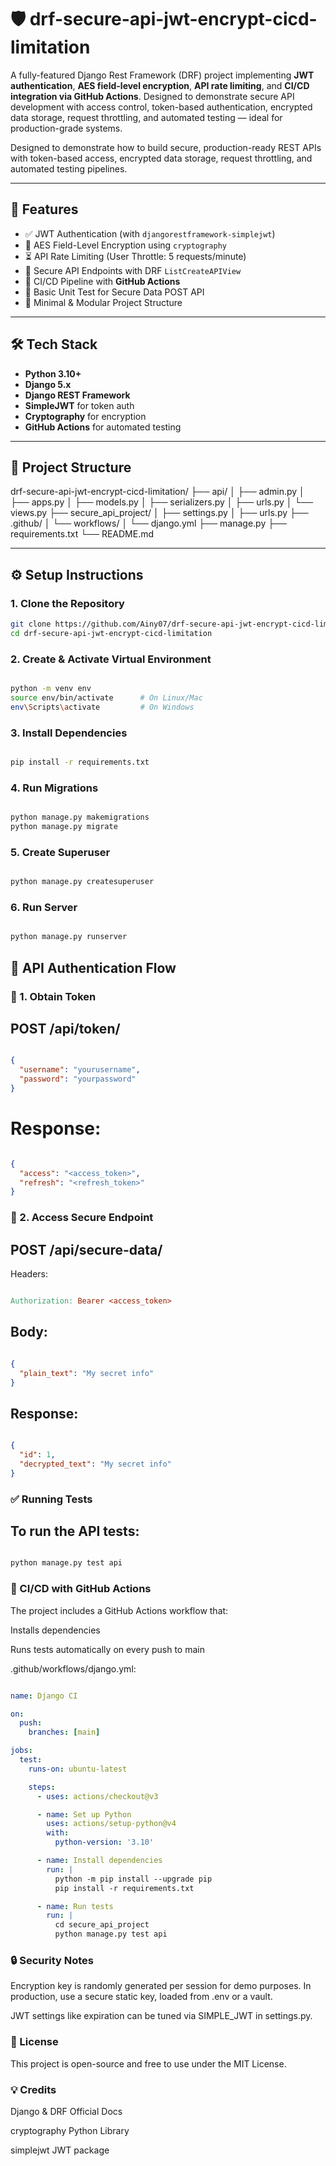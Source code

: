 # 🛡️ drf-secure-api-jwt-encrypt-cicd-limitation

A fully-featured Django Rest Framework (DRF) project implementing **JWT authentication**, **AES field-level encryption**, **API rate limiting**, and **CI/CD integration via GitHub Actions**. Designed to demonstrate secure API development with access control, token-based authentication, encrypted data storage, request throttling, and automated testing — ideal for production-grade systems.


Designed to demonstrate how to build secure, production-ready REST APIs with token-based access, encrypted data storage, request throttling, and automated testing pipelines.

---

## 📌 Features

- ✅ JWT Authentication (with `djangorestframework-simplejwt`)
- 🔐 AES Field-Level Encryption using `cryptography`
- ⏳ API Rate Limiting (User Throttle: 5 requests/minute)
- 📮 Secure API Endpoints with DRF `ListCreateAPIView`
- 🔄 CI/CD Pipeline with **GitHub Actions**
- 🧪 Basic Unit Test for Secure Data POST API
- 🧱 Minimal & Modular Project Structure

---

## 🛠️ Tech Stack

- **Python 3.10+**
- **Django 5.x**
- **Django REST Framework**
- **SimpleJWT** for token auth
- **Cryptography** for encryption
- **GitHub Actions** for automated testing

---

## 📁 Project Structure

drf-secure-api-jwt-encrypt-cicd-limitation/
├── api/
│ ├── admin.py
│ ├── apps.py
│ ├── models.py
│ ├── serializers.py
│ ├── urls.py
│ └── views.py
├── secure_api_project/
│ ├── settings.py
│ ├── urls.py
├── .github/
│ └── workflows/
│ └── django.yml
├── manage.py
├── requirements.txt
└── README.md



---

## ⚙️ Setup Instructions

### 1. Clone the Repository

```bash
git clone https://github.com/Ainy07/drf-secure-api-jwt-encrypt-cicd-limitation.git
cd drf-secure-api-jwt-encrypt-cicd-limitation
```

### 2. Create & Activate Virtual Environment
```bash

python -m venv env
source env/bin/activate      # On Linux/Mac
env\Scripts\activate         # On Windows
```


### 3. Install Dependencies
```bash

pip install -r requirements.txt
```

### 4. Run Migrations
```bash

python manage.py makemigrations
python manage.py migrate
```


### 5. Create Superuser
```bash

python manage.py createsuperuser
```


### 6. Run Server
```bash

python manage.py runserver
``` 


## 🔐 API Authentication Flow
### 🔸 1. Obtain Token
## POST /api/token/

```json

{
  "username": "yourusername",
  "password": "yourpassword"
}
```

# Response:

```json

{
  "access": "<access_token>",
  "refresh": "<refresh_token>"
}

```

### 🔸 2. Access Secure Endpoint
## POST /api/secure-data/

Headers:

```makefile

Authorization: Bearer <access_token>

```

## Body:

```json

{
  "plain_text": "My secret info"
}
```

## Response:

```json

{
  "id": 1,
  "decrypted_text": "My secret info"
}
```

### ✅ Running Tests
## To run the API tests:

```bash

python manage.py test api
```

### 🚀 CI/CD with GitHub Actions
The project includes a GitHub Actions workflow that:

Installs dependencies

Runs tests automatically on every push to main

.github/workflows/django.yml:

```yaml

name: Django CI

on:
  push:
    branches: [main]

jobs:
  test:
    runs-on: ubuntu-latest

    steps:
      - uses: actions/checkout@v3

      - name: Set up Python
        uses: actions/setup-python@v4
        with:
          python-version: '3.10'

      - name: Install dependencies
        run: |
          python -m pip install --upgrade pip
          pip install -r requirements.txt

      - name: Run tests
        run: |
          cd secure_api_project
          python manage.py test api
```

          
### 🔒 Security Notes
Encryption key is randomly generated per session for demo purposes. In production, use a secure static key, loaded from .env or a vault.

JWT settings like expiration can be tuned via SIMPLE_JWT in settings.py.

### 📄 License
This project is open-source and free to use under the MIT License.

### 💡 Credits
Django & DRF Official Docs

cryptography Python Library

simplejwt JWT package




